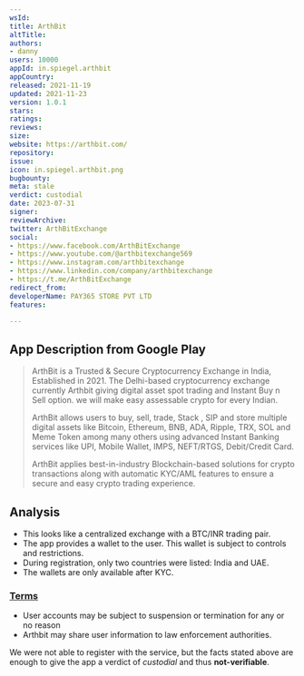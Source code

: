 ```yaml
---
wsId: 
title: ArthBit
altTitle: 
authors:
- danny
users: 10000
appId: in.spiegel.arthbit
appCountry: 
released: 2021-11-19
updated: 2021-11-23
version: 1.0.1
stars: 
ratings: 
reviews: 
size: 
website: https://arthbit.com/
repository: 
issue: 
icon: in.spiegel.arthbit.png
bugbounty: 
meta: stale
verdict: custodial
date: 2023-07-31
signer: 
reviewArchive: 
twitter: ArthBitExchange
social:
- https://www.facebook.com/ArthBitExchange
- https://www.youtube.com/@arthbitexchange569
- https://www.instagram.com/arthbitexchange
- https://www.linkedin.com/company/arthbitexchange
- https://t.me/ArthBitExchange
redirect_from: 
developerName: PAY365 STORE PVT LTD
features: 

---
```


## App Description from Google Play

> ArthBit is a Trusted & Secure Cryptocurrency Exchange in India, Established in 2021. The Delhi-based cryptocurrency exchange currently Arthbit giving digital asset spot trading and Instant Buy n Sell option. we will make easy assessable crypto for every Indian.
>
> ArthBit allows users to buy, sell, trade, Stack , SIP and store multiple digital assets like Bitcoin, Ethereum, BNB, ADA, Ripple, TRX, SOL and Meme Token among many others using advanced Instant Banking services like UPI, Mobile Wallet, IMPS, NEFT/RTGS, Debit/Credit Card.
>
> ArthBit applies best-in-industry Blockchain-based solutions for crypto transactions along with automatic KYC/AML features to ensure a secure and easy crypto trading experience.

## Analysis 

- This looks like a centralized exchange with a BTC/INR trading pair.
- The app provides a wallet to the user. This wallet is subject to controls and restrictions.
- During registration, only two countries were listed: India and UAE.
- The wallets are only available after KYC. 

### [Terms](https://arthbit.com/terms) 

- User accounts may be subject to suspension or termination for any or no reason
- Arthbit may share user information to law enforcement authorities. 

We were not able to register with the service, but the facts stated above are enough to give the app a verdict of *custodial* and thus **not-verifiable**.
